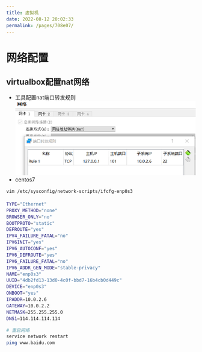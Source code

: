 ```yaml
---
title: 虚拟机
date: 2022-08-12 20:02:33
permalink: /pages/708e07/
---
```

# 网络配置
## virtualbox配置nat网络
- 工具配置nat端口转发规则
![](./imgs/2022-08-12-20-05-12.png)
- centos7
```bash
vim /etc/sysconfig/network-scripts/ifcfg-enp0s3

TYPE="Ethernet"
PROXY_METHOD="none"
BROWSER_ONLY="no"
BOOTPROTO="static"
DEFROUTE="yes"
IPV4_FAILURE_FATAL="no"
IPV6INIT="yes"
IPV6_AUTOCONF="yes"
IPV6_DEFROUTE="yes"
IPV6_FAILURE_FATAL="no"
IPV6_ADDR_GEN_MODE="stable-privacy"
NAME="enp0s3"
UUID="4db2fd13-13d0-4c0f-bbd7-16b4cb0d449c"
DEVICE="enp0s3"
ONBOOT="yes"
IPADDR=10.0.2.6
GATEWAY=10.0.2.2
NETMASK=255.255.255.0
DNS1=114.114.114.114
```
```bash
# 重启网络
service network restart
ping www.baidu.com
```
